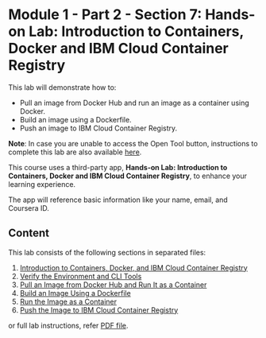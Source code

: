 # Module 1 - Part 2 - Section 7: Hands-on Lab: Introduction to Containers, Docker and IBM Cloud Container Registry

This lab will demonstrate how to:

- Pull an image from Docker Hub and run an image as a container using Docker.
- Build an image using a Dockerfile.
- Push an image to IBM Cloud Container Registry.

**Note**: In case you are unable to access the Open Tool button, instructions to complete this lab are also available [here](https://cf-courses-data.static.labs.skills.network/cc201/labs/1_ContainersAndDocker/instructions.md.html).

This course uses a third-party app, **Hands-on Lab: Introduction to Containers, Docker and IBM Cloud Container Registry**, to enhance your learning experience.

The app will reference basic information like your name, email, and Coursera ID.

## Content

This lab consists of the following sections in separated files:

1. [Introduction to Containers, Docker, and IBM Cloud Container Registry](resources/07/01-introduction-to-container-docker-n-ibm-cloud-container-registry.md)
2. [Verify the Environment and CLI Tools](resources/07/02_verify-the-environment-n-cli-tools.md)
3. [Pull an Image from Docker Hub and Run It as a Container](resources/07/03_pull-image-from-docker-hub-n-run-it-as-a-container.md)
4. [Build an Image Using a Dockerfile](resources/07/04_build-an-image-using-Dockerfile.md)
5. [Run the Image as a Container](resources/07/05_run-the-image-as-a-container.md)
6. [Push the Image to IBM Cloud Container Registry](resources/07/06_push-the-image-to-ibm-icr.md)

or full lab instructions, refer [PDF file](resources/07/introduction-to-container-docker-m-ibm-cloud-container-registry.pdf).
